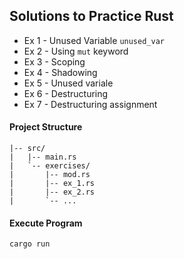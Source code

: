 ## Solutions to Practice Rust
- Ex 1 - Unused Variable `unused_var`
- Ex 2 - Using `mut` keyword
- Ex 3 - Scoping
- Ex 4 - Shadowing
- Ex 5 - Unused variale
- Ex 6 - Destructuring
- Ex 7 - Destructuring assignment



#### Project Structure
```project/
|-- src/
|   |-- main.rs
|   `-- exercises/
|       |-- mod.rs
|       |-- ex_1.rs
|       |-- ex_2.rs
|       `-- ...
```


#### Execute Program
`cargo run`
